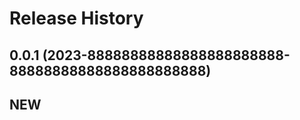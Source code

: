 Release History
===============

0.0.1 (2023-88888888888888888888888-88888888888888888888888)
-------------------
**NEW**
- 
